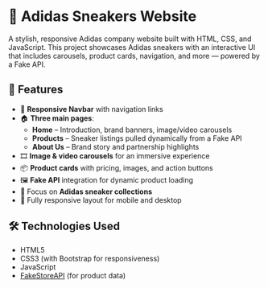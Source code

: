 # 👟 Adidas Sneakers Website

A stylish, responsive Adidas company website built with HTML, CSS, and JavaScript. This project showcases Adidas sneakers with an interactive UI that includes carousels, product cards, navigation, and more — powered by a Fake API.

## 🚀 Features

- 🧭 **Responsive Navbar** with navigation links
- 🏠 **Three main pages**:
  - **Home** – Introduction, brand banners, image/video carousels
  - **Products** – Sneaker listings pulled dynamically from a Fake API
  - **About Us** – Brand story and partnership highlights
- 🎞️ **Image & video carousels** for an immersive experience
- 📦 **Product cards** with pricing, images, and action buttons
- 🖼️ **Fake API** integration for dynamic product loading
- 👟 Focus on **Adidas sneaker collections**
- 📱 Fully responsive layout for mobile and desktop

## 🛠️ Technologies Used

- HTML5
- CSS3 (with Bootstrap for responsiveness)
- JavaScript
- [FakeStoreAPI](https://fakestoreapi.com/) (for product data)


